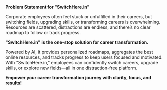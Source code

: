 **Problem Statement for "SwitchHere.in"**

Corporate employees often feel stuck or unfulfilled in their careers, but switching fields, upgrading skills, or transforming careers is overwhelming. Resources are scattered, distractions are endless, and there’s no clear roadmap to follow or track progress.

**"SwitchHere.in" is the one-stop solution for career transformation.**

Powered by AI, it provides personalized roadmaps, aggregates the best online resources, and tracks progress to keep users focused and motivated. With "SwitchHere.in," employees can confidently switch careers, upgrade skills, or explore new fields—all in one distraction-free platform.

**Empower your career transformation journey with clarity, focus, and results!**